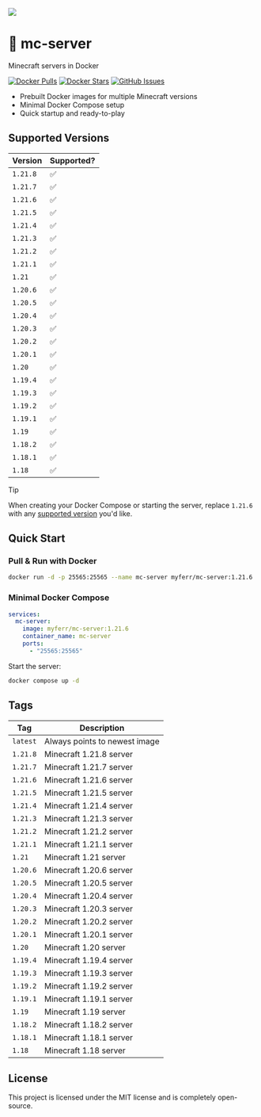 ![](https://github.com/user-attachments/assets/4e6d9da8-3598-4260-be27-187963bcce9a)

# 🐳 mc-server
Minecraft servers in Docker

[![Docker Pulls](https://img.shields.io/docker/pulls/myferr/mc-server.svg?logo=docker)](https://hub.docker.com/r/myferr/mc-server/)
[![Docker Stars](https://img.shields.io/docker/stars/myferr/mc-server.svg?logo=docker)](https://hub.docker.com/r/myferr/mc-server/)
[![GitHub Issues](https://img.shields.io/github/issues-raw/myferr/mc-server.svg)](https://github.com/myferr/mc-server/issues)

- Prebuilt Docker images for multiple Minecraft versions
- Minimal Docker Compose setup
- Quick startup and ready-to-play

## Supported Versions

| Version    | Supported?  |
| ---------- | ----------- |
| `1.21.8`   | ✅          |
| `1.21.7`   | ✅          |
| `1.21.6`   | ✅          |
| `1.21.5`   | ✅          |
| `1.21.4`   | ✅          |
| `1.21.3`   | ✅          |
| `1.21.2`   | ✅          |
| `1.21.1`   | ✅          |
| `1.21`     | ✅          |
| `1.20.6`   | ✅          |
| `1.20.5`   | ✅          |
| `1.20.4`   | ✅          |
| `1.20.3`   | ✅          |
| `1.20.2`   | ✅          |
| `1.20.1`   | ✅          |
| `1.20`     | ✅          |
| `1.19.4`   | ✅          |
| `1.19.3`   | ✅          |
| `1.19.2`   | ✅          |
| `1.19.1`   | ✅          |
| `1.19`     | ✅          |
| `1.18.2`   | ✅          |
| `1.18.1`   | ✅          |
| `1.18`     | ✅          |

> [!TIP]
> When creating your Docker Compose or starting the server, replace `1.21.6` with any [supported version](https://github.com/myferr/mc-server#supported-versions) you'd like.

## Quick Start

### Pull & Run with Docker
```bash
docker run -d -p 25565:25565 --name mc-server myferr/mc-server:1.21.6
```

### Minimal Docker Compose

```yaml
services:
  mc-server:
    image: myferr/mc-server:1.21.6
    container_name: mc-server
    ports:
      - "25565:25565"
```

Start the server:

```bash
docker compose up -d
```

## Tags

| Tag      | Description                   |
| -------- | ----------------------------- |
| `latest` | Always points to newest image |
| `1.21.8` | Minecraft 1.21.8 server       |
| `1.21.7` | Minecraft 1.21.7 server       |
| `1.21.6` | Minecraft 1.21.6 server       |
| `1.21.5` | Minecraft 1.21.5 server       |
| `1.21.4` | Minecraft 1.21.4 server       |
| `1.21.3` | Minecraft 1.21.3 server       |
| `1.21.2` | Minecraft 1.21.2 server       |
| `1.21.1` | Minecraft 1.21.1 server       |
| `1.21` | Minecraft 1.21 server       |
| `1.20.6` | Minecraft 1.20.6 server       |
| `1.20.5` | Minecraft 1.20.5 server       |
| `1.20.4` | Minecraft 1.20.4 server       |
| `1.20.3` | Minecraft 1.20.3 server       |
| `1.20.2` | Minecraft 1.20.2 server       |
| `1.20.1` | Minecraft 1.20.1 server       |
| `1.20` | Minecraft 1.20 server       |
| `1.19.4` | Minecraft 1.19.4 server       |
| `1.19.3` | Minecraft 1.19.3 server       |
| `1.19.2` | Minecraft 1.19.2 server       |
| `1.19.1` | Minecraft 1.19.1 server       |
| `1.19` | Minecraft 1.19 server       |
| `1.18.2` | Minecraft 1.18.2 server       |
| `1.18.1` | Minecraft 1.18.1 server       |
| `1.18` | Minecraft 1.18 server       |

## License

This project is licensed under the MIT license and is completely open-source.
